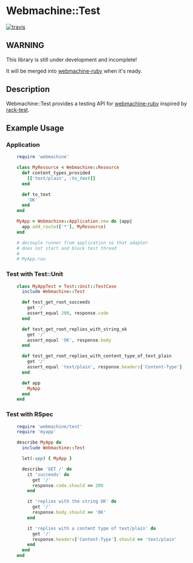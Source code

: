 # Webmachine::Test

[![travis](https://secure.travis-ci.org/bernd/webmachine-test.png)](http://travis-ci.org/bernd/webmachine-test)

## WARNING

This library is still under development and incomplete!

It will be merged into [webmachine-ruby](https://github.com/seancribbs/webmachine-ruby)
when it's ready.

## Description

Webmachine::Test provides a testing API for
[webmachine-ruby](https://github.com/seancribbs/webmachine-ruby) inspired by
[rack-test](https://github.com/brynary/rack-test).

## Example Usage

### Application

```ruby
    require 'webmachine'

    class MyResource < Webmachine::Resource
      def content_types_provided
        [['text/plain', :to_text]]
      end

      def to_text
        'OK'
      end
    end

    MyApp = Webmachine::Application.new do |app|
      app.add_route(['*'], MyResource)
    end

    # decouple runner from application so that adapter
    # does not start and block test thread
    #
    # MyApp.run
```

### Test with Test::Unit

```ruby
    class MyAppTest < Test::Unit::TestCase
      include Webmachine::Test

      def test_get_root_succeeds
        get '/'
        assert_equal 200, response.code
      end

      def test_get_root_replies_with_string_ok
        get '/'
        assert_equal 'OK', response.body
      end

      def test_get_root_replies_with_content_type_of_text_plain
        get '/'
        assert_equal 'text/plain', response.headers['Content-Type']
      end

      def app
        MyApp
      end
    end
```

### Test with RSpec

```ruby
    require 'webmachine/test'
    require 'myapp'

    describe MyApp do
      include Webmachine::Test

      let(:app) { MyApp }

      describe 'GET /' do
        it 'succeeds' do
          get '/'
          response.code.should == 200
        end

        it 'replies with the string OK' do
          get '/'
          response.body.should == 'OK'
        end

        it 'replies with a content type of text/plain' do
          get '/'
          response.headers['Content-Type'].should == 'text/plain'
        end
      end
    end
```
